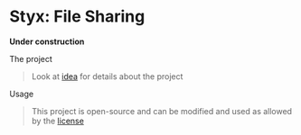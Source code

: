# Styx: File Sharing
**Under construction**

The project
> Look at [idea](https://github.com/rehanvipin/styx/IDEA.md) for details about the project

Usage
> This project is open-source and can be modified and used as allowed by the [license](https://github.com/rehanvipin/styx/blob/master/LICENSE)

